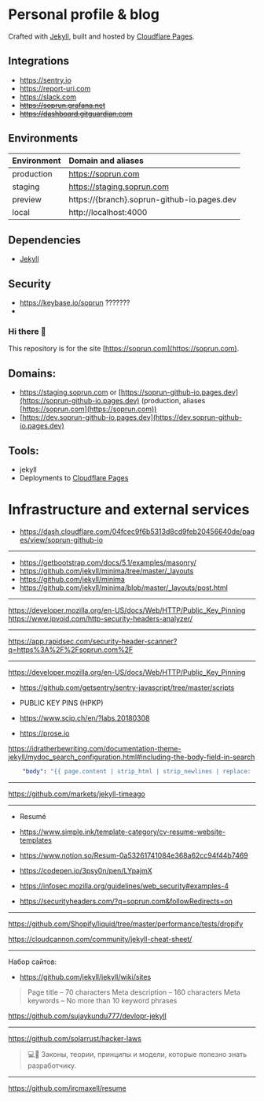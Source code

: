 # Personal profile & blog

Crafted with [Jekyll](https://github.com/mojombo/jekyll), built and hosted by
[Cloudflare Pages](https://developers.cloudflare.com/pages/).

## Integrations

- https://sentry.io
- https://report-uri.com
- https://slack.com
- ~~https://soprun.grafana.net~~
- ~~https://dashboard.gitguardian.com~~

## Environments

| Environment | Domain and aliases                          |
|:------------|:--------------------------------------------|
| production  | https://soprun.com                          |
| staging     | https://staging.soprun.com                  |
| preview     | https://{branch}.soprun-github-io.pages.dev |
| local       | http://localhost:4000                       |

## Dependencies

* [Jekyll](https://github.com/mojombo/jekyll/)


## Security

- https://keybase.io/soprun ???????
-







### Hi there 👋

This repository is for the site [https://soprun.com](https://soprun.com).

## Domains:

- https://staging.soprun.com or [https://soprun-github-io.pages.dev](https://soprun-github-io.pages.dev) (production,
  aliases [https://soprun.com](https://soprun.com))
- [https://dev.soprun-github-io.pages.dev](https://dev.soprun-github-io.pages.dev)

## Tools:

- jekyll
- Deployments to [Cloudflare Pages](https://developers.cloudflare.com/pages/)

# Infrastructure and external services

- https://dash.cloudflare.com/04fcec9f6b5313d8cd9feb20456640de/pages/view/soprun-github-io

---

- https://getbootstrap.com/docs/5.1/examples/masonry/
- https://github.com/jekyll/minima/tree/master/_layouts
- https://github.com/jekyll/minima
- https://github.com/jekyll/minima/blob/master/_layouts/post.html

---

https://developer.mozilla.org/en-US/docs/Web/HTTP/Public_Key_Pinning
https://www.ipvoid.com/http-security-headers-analyzer/


---

https://app.rapidsec.com/security-header-scanner?q=https%3A%2F%2Fsoprun.com%2F


---

https://developer.mozilla.org/en-US/docs/Web/HTTP/Public_Key_Pinning

- https://github.com/getsentry/sentry-javascript/tree/master/scripts


- PUBLIC KEY PINS (HPKP)
- https://www.scip.ch/en/?labs.20180308


- https://prose.io

https://idratherbewriting.com/documentation-theme-jekyll/mydoc_search_configuration.html#including-the-body-field-in-search

```yaml
    "body": "{{ page.content | strip_html | strip_newlines | replace: '\', '\\\\' | replace: '"', '\\"' | replace: '	', '    ' } }",
```

---

https://github.com/markets/jekyll-timeago


---

- Resumé
- https://www.simple.ink/template-category/cv-resume-website-templates
- https://www.notion.so/Resum-0a53261741084e368a62cc94f44b7469

- https://codepen.io/3psy0n/pen/LYpajmX


- https://infosec.mozilla.org/guidelines/web_security#examples-4

- https://securityheaders.com/?q=soprun.com&followRedirects=on

---

https://github.com/Shopify/liquid/tree/master/performance/tests/dropify

https://cloudcannon.com/community/jekyll-cheat-sheet/


---

Набор сайтов:

- https://github.com/jekyll/jekyll/wiki/sites

> Page title – 70 characters
> Meta description – 160 characters
> Meta keywords – No more than 10 keyword phrases

https://github.com/sujaykundu777/devlopr-jekyll


---

https://github.com/solarrust/hacker-laws

> 💻📖 Законы, теории, принципы и модели, которые полезно знать разработчику.

---

https://github.com/ircmaxell/resume

